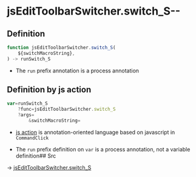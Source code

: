 # jsEditToolbarSwitcher.switch_S--

## Definition

```js.js
function jsEditToolbarSwitcher.switch_S(
	${switchMacroString},
) -> runSwitch_S
```

- The `run` prefix annotation is a process annotation
## Definition by js action

```js.js
var=runSwitch_S
	?func=jsEditToolbarSwitcher.switch_S
	?args=
		&switchMacroString=
```

- [js action](#) is annotation-oriented language based on javascript in `CommandClick`

- The `run` prefix definition on `var` is a process annotation, not a variable definition## Src

-> [jsEditToolbarSwitcher.switch_S](https://github.com/puutaro/CommandClick/blob/master/app/src/main/java/com/puutaro/commandclick/fragment_lib/terminal_fragment/js_interface/toolbar/JsEditToolbarSwitcher.kt#L29)


